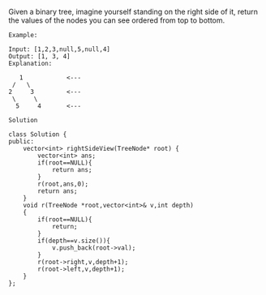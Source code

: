 Given a binary tree, imagine yourself standing on the right side of it, return the values of the nodes you can see ordered from top to bottom.
```text
Example:

Input: [1,2,3,null,5,null,4]
Output: [1, 3, 4]
Explanation:

   1            <---
 /   \
2     3         <---
 \     \
  5     4       <---
```

`Solution`

```cgo
class Solution {
public:
    vector<int> rightSideView(TreeNode* root) {
        vector<int> ans;
        if(root==NULL){
            return ans;
        }
        r(root,ans,0);
        return ans;
    }
    void r(TreeNode *root,vector<int>& v,int depth)
    {
        if(root==NULL){
            return;
        }
        if(depth==v.size()){
            v.push_back(root->val);
        }
        r(root->right,v,depth+1);
        r(root->left,v,depth+1);
    }
};
```